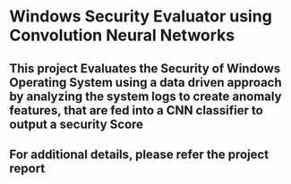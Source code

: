 # Windows Security Evaluator using Convolution Neural Networks
## This project Evaluates the Security of Windows Operating System using a data driven approach by analyzing the system logs to create anomaly features, that are fed into a CNN classifier to output a security Score
## For additional details, please refer the project report
